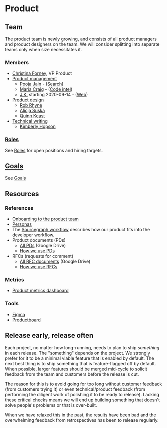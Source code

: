 # Product

## Team

The product team is newly growing, and consists of all product managers and product designers on the team. We will consider splitting into separate teams only when size necessitates it.

### Members

- [Christina Forney](../../../company/team/index.md#christina-forney-she-her), VP Product
- [Product management](product_management/index.md)
  - [Pooja Jain](../../../company/team/index.md#pooja-jain-she-her) - ([Search](../engineering/search/index.md))
  - [María Craig](../../../company/team/index.md#maría-craig-she-her) - ([Code intel](../engineering/code-intelligence/index.md))
  - [J.K.](../../../company/team/index.md#todo) starting 2020-09-14 - ([Web](../engineering/web/index.md))
- [Product design](design/index.md)
  - [Rob Rhyne](../../../company/team/index.md#rob-rhyne)
  - [Alicja Suska](../../../company/team/index.md#alicja-suska-she-her)
  - [Quinn Keast](../../../company/team/index.md#quinn-keast-he-him)
- [Technical writing](technical_writing/index.md)
  - [Kimberly Hopson](../../../company/team/index.md#kimberly-hopson-she-her)

### [Roles](roles/index.md)

See [Roles](roles/index.md) for open positions and hiring targets.

## [Goals](goals.md)

See [Goals](goals.md)

## Resources

### References

- [Onboarding to the product team](./onboarding/index.md)
- [Personas](../marketing/personas.md)
- The [Sourcegraph workflow](../../workflow/index.md) describes how our product fits into the developer workflow.
- Product documents (PDs)
  - [All PDs](https://drive.google.com/drive/folders/1Wd-Xx2wNbFtSzeJwbZqMOxdbFDUFxlyR) (Google Drive)
  - [How we use PDs](product_documents.md)
- RFCs (requests for comment)
  - [All RFC documents](https://drive.google.com/drive/folders/1bip_pMeWePyNNdCEETRzoyMdLtntcNKR) (Google Drive)
  - [How we use RFCs](../communication/rfcs/index.md)

### Metrics

- [Product metrics dashboard](https://sourcegraph.looker.com/dashboards/127)

### Tools

- [Figma](https://www.figma.com/files/team/438792081639669302/Sourcegraph)
- [Productboard](https://sourcegraph.productboard.com/)

## Release early, release often

Each project, no matter how long-running, needs to plan to ship _something_ in each release. The "something" depends on the project. We strongly prefer for it to be a minimal viable feature that is enabled by default. The next best thing is to ship something that is feature-flagged off by default. When possible, larger features should be merged mid-cycle to solicit feedback from the team and customers before the release is cut.

The reason for this is to avoid going for too long without customer feedback (from customers trying it) or even technical/product feedback (from performing the diligent work of polishing it to be ready to release). Lacking these critical checks means we will end up building something that doesn't solve people's problems or that is over-built.

When we have relaxed this in the past, the results have been bad and the overwhelming feedback from retrospectives has been to release regularly.
